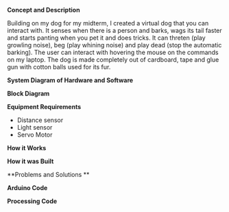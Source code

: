**Concept and Description**

  Building on my dog for my midterm, I created a virtual dog that you can interact with. It senses when there is a person and barks, wags its tail faster and starts panting when you pet it and does tricks. It can threten (play growling noise), beg (play whining noise) and play dead (stop the automatic barking). The user can interact with hovering the mouse on the commands on my laptop. The dog is made completely out of cardboard, tape and glue gun with cotton balls used for its fur. 

**System Diagram of Hardware and Software**
 

**Block Diagram**



**Equipment Requirements**
* Distance sensor
* Light sensor
* Servo Motor

**How it Works**

**How it was Built**

**Problems and Solutions **

**Arduino Code**

**Processing Code**


